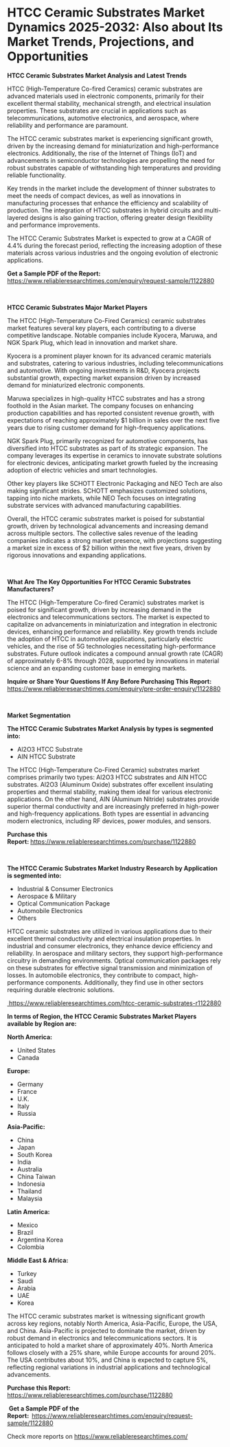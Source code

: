 <p><h1>HTCC Ceramic Substrates Market Dynamics 2025-2032: Also about Its Market Trends, Projections, and Opportunities</h1></p><p><strong>HTCC Ceramic Substrates Market Analysis and Latest Trends</strong></p>
<p><p>HTCC (High-Temperature Co-fired Ceramics) ceramic substrates are advanced materials used in electronic components, primarily for their excellent thermal stability, mechanical strength, and electrical insulation properties. These substrates are crucial in applications such as telecommunications, automotive electronics, and aerospace, where reliability and performance are paramount.</p><p>The HTCC ceramic substrates market is experiencing significant growth, driven by the increasing demand for miniaturization and high-performance electronics. Additionally, the rise of the Internet of Things (IoT) and advancements in semiconductor technologies are propelling the need for robust substrates capable of withstanding high temperatures and providing reliable functionality.</p><p>Key trends in the market include the development of thinner substrates to meet the needs of compact devices, as well as innovations in manufacturing processes that enhance the efficiency and scalability of production. The integration of HTCC substrates in hybrid circuits and multi-layered designs is also gaining traction, offering greater design flexibility and performance improvements.</p><p>The HTCC Ceramic Substrates Market is expected to grow at a CAGR of 4.4% during the forecast period, reflecting the increasing adoption of these materials across various industries and the ongoing evolution of electronic applications.</p></p>
<p><strong>Get a Sample PDF of the Report:&nbsp;</strong> <a href="https://www.reliableresearchtimes.com/enquiry/request-sample/1122880?utm_campaign=3363&utm_medium=2&utm_source=Github&utm_content=ia&utm_term=07042025&utm_id=htcc-ceramic-substrates">https://www.reliableresearchtimes.com/enquiry/request-sample/1122880</a></p>
<p>&nbsp;</p>
<p><strong>HTCC Ceramic Substrates Major Market Players</strong></p>
<p><p>The HTCC (High-Temperature Co-Fired Ceramics) ceramic substrates market features several key players, each contributing to a diverse competitive landscape. Notable companies include Kyocera, Maruwa, and NGK Spark Plug, which lead in innovation and market share.</p><p>Kyocera is a prominent player known for its advanced ceramic materials and substrates, catering to various industries, including telecommunications and automotive. With ongoing investments in R&D, Kyocera projects substantial growth, expecting market expansion driven by increased demand for miniaturized electronic components.</p><p>Maruwa specializes in high-quality HTCC substrates and has a strong foothold in the Asian market. The company focuses on enhancing production capabilities and has reported consistent revenue growth, with expectations of reaching approximately $1 billion in sales over the next five years due to rising customer demand for high-frequency applications.</p><p>NGK Spark Plug, primarily recognized for automotive components, has diversified into HTCC substrates as part of its strategic expansion. The company leverages its expertise in ceramics to innovate substrate solutions for electronic devices, anticipating market growth fueled by the increasing adoption of electric vehicles and smart technologies.</p><p>Other key players like SCHOTT Electronic Packaging and NEO Tech are also making significant strides. SCHOTT emphasizes customized solutions, tapping into niche markets, while NEO Tech focuses on integrating substrate services with advanced manufacturing capabilities.</p><p>Overall, the HTCC ceramic substrates market is poised for substantial growth, driven by technological advancements and increasing demand across multiple sectors. The collective sales revenue of the leading companies indicates a strong market presence, with projections suggesting a market size in excess of $2 billion within the next five years, driven by rigorous innovations and expanding applications.</p></p>
<p>&nbsp;</p>
<p><strong>What Are The Key Opportunities For HTCC Ceramic Substrates Manufacturers?</strong></p>
<p><p>The HTCC (High-Temperature Co-fired Ceramic) substrates market is poised for significant growth, driven by increasing demand in the electronics and telecommunications sectors. The market is expected to capitalize on advancements in miniaturization and integration in electronic devices, enhancing performance and reliability. Key growth trends include the adoption of HTCC in automotive applications, particularly electric vehicles, and the rise of 5G technologies necessitating high-performance substrates. Future outlook indicates a compound annual growth rate (CAGR) of approximately 6-8% through 2028, supported by innovations in material science and an expanding customer base in emerging markets.</p></p>
<p><strong>Inquire or Share Your Questions If Any Before Purchasing This Report:</strong> <a href="https://www.reliableresearchtimes.com/enquiry/pre-order-enquiry/1122880?utm_campaign=3363&utm_medium=2&utm_source=Github&utm_content=ia&utm_term=07042025&utm_id=htcc-ceramic-substrates">https://www.reliableresearchtimes.com/enquiry/pre-order-enquiry/1122880</a></p>
<p>&nbsp;</p>
<p><strong>Market Segmentation</strong></p>
<p><strong>The HTCC Ceramic Substrates Market Analysis by types is segmented into:</strong></p>
<p><ul><li>Al2O3 HTCC Substrate</li><li>AIN HTCC Substrate</li></ul></p>
<p><p>The HTCC (High-Temperature Co-Fired Ceramic) substrates market comprises primarily two types: Al2O3 HTCC substrates and AIN HTCC substrates. Al2O3 (Aluminum Oxide) substrates offer excellent insulating properties and thermal stability, making them ideal for various electronic applications. On the other hand, AIN (Aluminum Nitride) substrates provide superior thermal conductivity and are increasingly preferred in high-power and high-frequency applications. Both types are essential in advancing modern electronics, including RF devices, power modules, and sensors.</p></p>
<p><strong>Purchase this Report:&nbsp;</strong><a href="https://www.reliableresearchtimes.com/purchase/1122880?utm_campaign=3363&utm_medium=2&utm_source=Github&utm_content=ia&utm_term=07042025&utm_id=htcc-ceramic-substrates">https://www.reliableresearchtimes.com/purchase/1122880</a></p>
<p>&nbsp;</p>
<p><strong>The HTCC Ceramic Substrates Market Industry Research by Application is segmented into:</strong></p>
<p><ul><li>Industrial & Consumer Electronics</li><li>Aerospace & Military</li><li>Optical Communication Package</li><li>Automobile Electronics</li><li>Others</li></ul></p>
<p><p>HTCC ceramic substrates are utilized in various applications due to their excellent thermal conductivity and electrical insulation properties. In industrial and consumer electronics, they enhance device efficiency and reliability. In aerospace and military sectors, they support high-performance circuitry in demanding environments. Optical communication packages rely on these substrates for effective signal transmission and minimization of losses. In automobile electronics, they contribute to compact, high-performance components. Additionally, they find use in other sectors requiring durable electronic solutions.</p></p>
<p><a href="https://www.reliableresearchtimes.com/htcc-ceramic-substrates-r1122880?utm_campaign=3363&utm_medium=2&utm_source=Github&utm_content=ia&utm_term=07042025&utm_id=htcc-ceramic-substrates">&nbsp;https://www.reliableresearchtimes.com/htcc-ceramic-substrates-r1122880</a></p>
<p><strong>In terms of Region, the HTCC Ceramic Substrates Market Players available by Region are:</strong></p>
<p>
    <p> <strong> North America: </strong>
        <ul>
            <li>United States</li>
            <li>Canada</li>
        </ul>
        </p> 
    <p> <strong> Europe: </strong>
        <ul>
            <li>Germany</li>
            <li>France</li>
            <li>U.K.</li>
            <li>Italy</li>
            <li>Russia</li>
        </ul>
        </p> 
    <p> <strong> Asia-Pacific: </strong>
        <ul>
            <li>China</li>
            <li>Japan</li>
            <li>South Korea</li>
            <li>India</li>
            <li>Australia</li>
            <li>China Taiwan</li>
            <li>Indonesia</li>
            <li>Thailand</li>
            <li>Malaysia</li>
        </ul>
        </p> 
    <p> <strong> Latin America: </strong>
        <ul>
            <li>Mexico</li>
            <li>Brazil</li>
            <li>Argentina Korea</li>
            <li>Colombia</li>
        </ul>
        </p> 
    <p> <strong> Middle East & Africa: </strong>
        <ul>
            <li>Turkey</li>
            <li>Saudi</li>
            <li>Arabia</li>
            <li>UAE</li>
            <li>Korea</li>
        </ul>
    </p>
    </p>
<p><p>The HTCC ceramic substrates market is witnessing significant growth across key regions, notably North America, Asia-Pacific, Europe, the USA, and China. Asia-Pacific is projected to dominate the market, driven by robust demand in electronics and telecommunications sectors. It is anticipated to hold a market share of approximately 40%. North America follows closely with a 25% share, while Europe accounts for around 20%. The USA contributes about 10%, and China is expected to capture 5%, reflecting regional variations in industrial applications and technological advancements.</p></p>
<p><strong>Purchase this Report: </strong><a href="https://www.reliableresearchtimes.com/purchase/1122880?utm_campaign=3363&utm_medium=2&utm_source=Github&utm_content=ia&utm_term=07042025&utm_id=htcc-ceramic-substrates">https://www.reliableresearchtimes.com/purchase/1122880</a></p>
<p>&nbsp;<strong>Get a Sample PDF of the Report:&nbsp;&nbsp;</strong><a href="https://www.reliableresearchtimes.com/enquiry/request-sample/1122880?utm_campaign=3363&utm_medium=2&utm_source=Github&utm_content=ia&utm_term=07042025&utm_id=htcc-ceramic-substrates">https://www.reliableresearchtimes.com/enquiry/request-sample/1122880</a></p>
<p><strong></strong></p>
<p>Check more reports on <a href="https://www.reliableresearchtimes.com/?utm_campaign=3363&utm_medium=2&utm_source=Github&utm_content=ia&utm_term=07042025&utm_id=htcc-ceramic-substrates">https://www.reliableresearchtimes.com/</a></p>